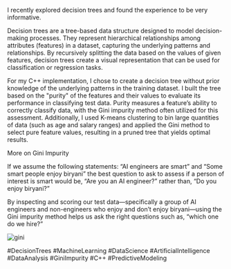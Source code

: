 I recently explored decision trees and found the experience to be very informative.


Decision trees are a tree-based data structure designed to model decision-making processes. They represent hierarchical relationships among attributes (features) in a dataset, capturing the underlying patterns and relationships. By recursively splitting the data based on the values of given features, decision trees create a visual representation that can be used for classification or regression tasks.


For my C++ implementation, I chose to create a decision tree without prior knowledge of the underlying patterns in the training dataset. I built the tree based on the "purity" of the features and their values to evaluate its performance in classifying test data. Purity measures a feature’s ability to correctly classify data, with the Gini impurity method often utilized for this assessment. Additionally, I used K-means clustering to bin large quantities of data (such as age and salary ranges) and applied the Gini method to select pure feature values, resulting in a pruned tree that yields optimal results.


More on Gini Impurity

If we assume the following statements: “AI engineers are smart” and “Some smart people enjoy biryani”  the best question to ask to assess if a person of interest is smart would be, “Are you an AI engineer?” rather than, “Do you enjoy biryani?”

By inspecting and scoring our test data—specifically a  group of AI engineers and non-engineers who enjoy and don’t enjoy biryani—using the Gini impurity method helps us ask the right questions such as, “which one do we hire?”

![gini](https://github.com/user-attachments/assets/e1325131-a0ab-436d-80d5-8b717dfa576c)



#DecisionTrees
#MachineLearning
#DataScience
#ArtificialIntelligence
#DataAnalysis
#GiniImpurity
#C++
#PredictiveModeling 
